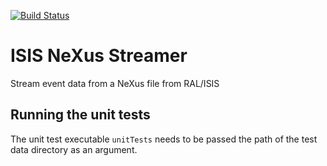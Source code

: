 [![Build Status](https://travis-ci.org/ScreamingUdder/isis_nexus_streamer.svg?branch=master)](https://travis-ci.org/ScreamingUdder/isis_nexus_streamer)

# ISIS NeXus Streamer
Stream event data from a NeXus file from RAL/ISIS

## Running the unit tests
The unit test executable `unitTests` needs to be passed the path of the test data directory as an argument.
